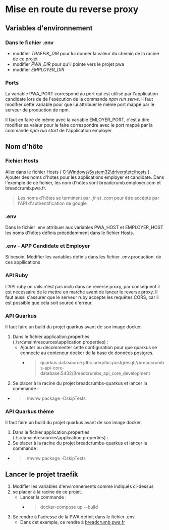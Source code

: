 # Mise en route du reverse proxy

## Variables d'environnement
### Dans le fichier .env
- modifier *TRAEFIK_DIR* pour lui donner la valeur du chemin de la racine de ce projet
- modifier *PWA_DIR* pour qu'il pointe vers le projet pwa
- modifier *EMPLOYER_DIR*
### Ports
La variable PWA_PORT correspond au port qui est utilisé par l'application candidate lors de de l'exécution de la commande _npm run serve_.
Il faut modifier cette variable pour que lui attribuer le même port mappé par le serveur de production de npm.

Il faut en faire de même avec la variable EMLOYER_PORT, c'est à dire modifier sa valeur pour le faire correspondre avec le port mappé par la commande _npm run start_ de l'application employer


## Nom d'hôte
### Fichier Hosts
Aller dans le fichier Hosts ( [C:\Windows\System32\drivers\etc\hosts](C:\Windows\System32\drivers\etc\hosts) ).
Ajouter des noms d'hotes pour les applications employer et candidate. Dans l'exemple de ce fichier, les nom d'hôtes sont breadcrumb.employer.com et breadcrumb.pwa.fr.
> Les noms d'hôtes se terminent par *.fr* et *.com* pour être accépté par l'API d'authentification de google
### .env
Dans le fichier .env attribuer aux variables PWA_HOST et EMPLOYER_HOST les noms d'hôtes définis précédemment dans le fichier Hosts.
### .env - APP Candidate et Employer
Si besoin, Modifier les variables définis dans les fichier .env.production. de ces appilications

### API Ruby
L'API ruby on rails n'est pas inclu dans ce reverse proxy, par conséquent il est nécessaire de le mettre en marche avant de lancer le reverse proxy.
Il faut aussi s'assurer que le serveur ruby accepte les requêtes CORS, car il est possible que cela soit source d'erreur.

### API Quarkus
Il faut faire un build du projet quarkus avant de son image docker.
1. Dans le fichier application.properties (.\src\main\resources\application.properties) :
    - Ajouter ou décommenter cette configuration pour que quarkus se connecte au conteneur docker de la base de données postgres.
        - > quarkus.datasource.jdbc.url=jdbc\:postgresql\://breadcrumbs-api-core-database\:5432/Breadcrumbs_api_core_development
2. Se placer à la racine du projet breadcrumbs-quarkus et lancer la commande :
- >./mvnw package -DskipTests

### API Quarkus thème
Il faut faire un build du projet quarkus avant de son image docker.
1. Dans le fichier application.properties (.\src\main\resources\application.properties) :
2. Se placer à la racine du projet breadcrumbs-quarkus et lancer la commande :
- >./mvnw package -DskipTests


## Lancer le projet traefik
1. Modifier les variables d'environnements comme indiqués ci-dessus
1. se placer à la racine de ce projet.
    - Lancer la commande :
        - > docker-compose up --build
3. Se rendre à l'adresse de la PWA définit dans le fichier .env.
    - Dans cet exemple, ce rendre à [breadcrumb.pwa.fr](https://breadcrumb.pwa.fr)
    

